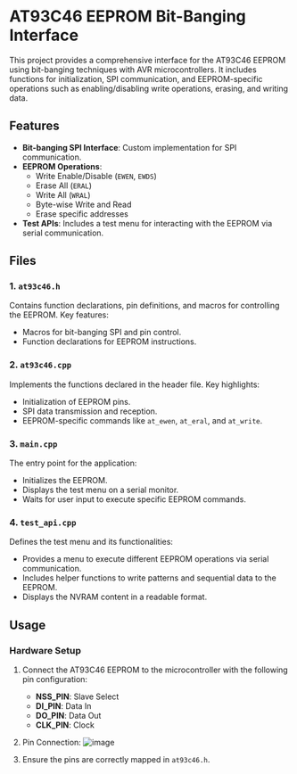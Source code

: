 # AT93C46 EEPROM Bit-Banging Interface

This project provides a comprehensive interface for the AT93C46 EEPROM using bit-banging techniques with AVR microcontrollers. It includes functions for initialization, SPI communication, and EEPROM-specific operations such as enabling/disabling write operations, erasing, and writing data.

## Features

- **Bit-banging SPI Interface**: Custom implementation for SPI communication.
- **EEPROM Operations**:
  - Write Enable/Disable (`EWEN`, `EWDS`)
  - Erase All (`ERAL`)
  - Write All (`WRAL`)
  - Byte-wise Write and Read
  - Erase specific addresses
- **Test APIs**: Includes a test menu for interacting with the EEPROM via serial communication.

## Files

### 1. `at93c46.h`
Contains function declarations, pin definitions, and macros for controlling the EEPROM. Key features:
- Macros for bit-banging SPI and pin control.
- Function declarations for EEPROM instructions.

### 2. `at93c46.cpp`
Implements the functions declared in the header file. Key highlights:
- Initialization of EEPROM pins.
- SPI data transmission and reception.
- EEPROM-specific commands like `at_ewen`, `at_eral`, and `at_write`.

### 3. `main.cpp`
The entry point for the application:
- Initializes the EEPROM.
- Displays the test menu on a serial monitor.
- Waits for user input to execute specific EEPROM commands.

### 4. `test_api.cpp`
Defines the test menu and its functionalities:
- Provides a menu to execute different EEPROM operations via serial communication.
- Includes helper functions to write patterns and sequential data to the EEPROM.
- Displays the NVRAM content in a readable format.

## Usage

### Hardware Setup
1. Connect the AT93C46 EEPROM to the microcontroller with the following pin configuration:
   - **NSS_PIN**: Slave Select
   - **DI_PIN**: Data In
   - **DO_PIN**: Data Out
   - **CLK_PIN**: Clock

2. Pin Connection:
![image](https://github.com/user-attachments/assets/20f4d105-e07d-4f0c-9967-51918bca6bcb)

3. Ensure the pins are correctly mapped in `at93c46.h`.

